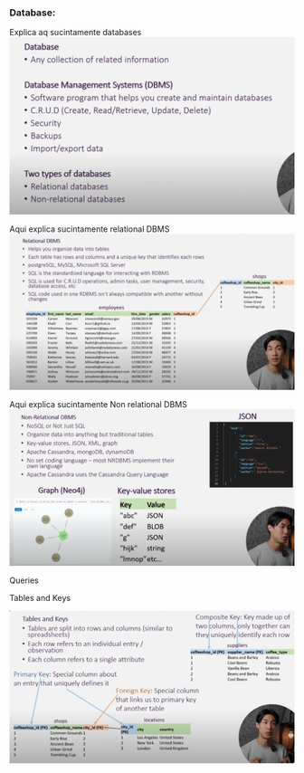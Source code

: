### Database:

Explica aq sucintamente databases
![Database Image](../assets\img1.png)

Aqui explica sucintamente relational DBMS
![Database Image](../assets\img2.png)

Aqui explica sucintamente Non relational DBMS
![Database Image](../assets\img3.png)


Queries

Tables and Keys

![Database Image](../assets\img4.png)
